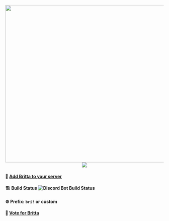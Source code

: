 <p align="center">
  <img width="760" height="500" src="../britta_music-bot/assets/img/brittaBannerChristmasEdition.png">
  <img src="https://top.gg/api/widget/722497903146565722.svg">
</p>


#### 📢 [Add Britta to your server](https://discord.com/oauth2/authorize?client_id=722497903146565722&scope=bot&permissions=2083908704)
#### 🏗️ Build Status ![Discord Bot Build Status](https://github.com/b3h3m0th/britta_discord-music-bot/workflows/Discord%20Bot%20Build%20Status/badge.svg)

#### ⚙️ Prefix: `bri!` or custom

#### 📑 [Vote for Britta](https://top.gg/bot/722497903146565722/vote)